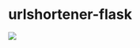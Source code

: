 # urlshortener-flask
[![](https://img.youtube.com/vi/PcBCeCr-z7k/0.jpg)](https://www.youtube.com/watch?v=PcBCeCr-z7k)
